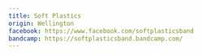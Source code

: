 ```yaml
---
title: Soft Plastics
origin: Wellington
facebook: https://www.facebook.com/softplasticsband
bandcamp: https://softplasticsband.bandcamp.com/
---
```

